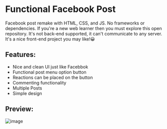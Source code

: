 # Functional Facebook Post
Facebook post remake with HTML, CSS, and JS. No frameworks or dependencies. If you're a new web learner then you must explore this open repository. It's not back-end supported, it can't communicate to any server. It's a nice front-end project you may like!😀

## Features:
* Nice and clean UI just like Facebbok
* Functional post menu option button
* Reactions can be placed on the button
* Commenting functionality
* Multiple Posts
* Simple design

## Preview:
![image](https://user-images.githubusercontent.com/50569315/121119325-3acce980-c83d-11eb-9023-3c66745943cb.png)
